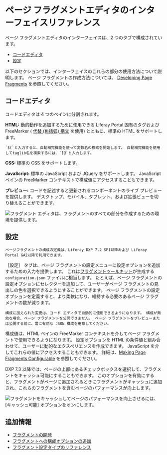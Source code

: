 # ページ フラグメントエディタのインターフェイスリファレンス

ページ フラグメントエディタのインターフェイスは、2 つのタブで構成されています。

- [コードエディタ](#code-editor)
- [設定](#configuration)

以下のセクションでは、インターフェイスのこれらの部分の使用方法について説明します。 ページ フラグメントの作成方法については、 [Developing Page Fragments](../../developing-page-fragments/developing-fragments-intro.md) を参照してください。

<a name="code-editor" />

## コードエディタ

コードエディタは 4 つのペインに分割されます。

**HTML:** 動的動作を追加するために使用できる Liferay Portal 固有のタグおよび FreeMarker ( [代替 (角括弧) 構文](https://freemarker.apache.org/docs/dgui_misc_alternativesyntax.html) を使用) とともに、標準の HTML をサポートします。

```{tip}
`$(`と入力すると、自動補完機能を使って変数名の検索を開始します。 自動補完機能を使用してtaglib名を検索するには、`[@`と入力します。
```

**CSS:** 標準の CSS をサポートします。

**JavaScript:** 標準の JavaScript および JQuery をサポートします。 JavaScript ペインの FreeMarker コンテキストで構成値にアクセスすることもできます。

**プレビュー:** コードを記述すると更新されるコンポーネントのライブ プレビューを提供します。 デスクトップ、モバイル、タブレット、および拡張ビューを切り替えることができます。

![フラグメント エディタは、フラグメントのすべての部分を作成するための環境を提供します。](./page-fragment-editor-interface-reference/images/01.png)

<a name="configuration" />

## 設定

```{note}
ページフラグメントの構成の定義は、Liferay DXP 7.2 SP1以降および Liferay Portal GA2以降で利用できます。
```

［設定］ タブは、ページ フラグメントの設定メニューに設定オプションを追加するための入力を提供します。 これは[フラグメントツールキット](../../developing-page-fragments/using-the-fragments-toolkit.md)が生成する `configuration.json` ファイルに相当します。 たとえば、ページ フラグメントの設定オプションにセレクターを追加して、ユーザーがページ フラグメントの見出しの色を選択できるようにすることができます。 ページ フラグメントの設定オプションを定義すると、より柔軟になり、維持する必要のあるページ フラグメントの数が減ります。

```{note}
構成に加えられた変更は、コード エディタで自動的に使用できるようになります。 構成が無効な場合、ページ フラグメントを公開できません。 ページ フラグメントをプレビューまたは公開する前に、常に有効な JSON 構成を用意してください。
```

構成値は、HTML ペインの FreeMarker コンテキストを介してページ フラグメントで使用できるようになります。 設定オプションを HTML の条件値と組み合わせて、ユーザーに動的なエクスペリエンスを作成できます。 JavaScript を介してこれらの値にアクセスすることもできます。 詳細は、[Making Page Fragments Configurable](../../developing-page-fragments/adding-configuration-options-to-fragments.md) を参照してください。

DXP 7.3 以降では、ページの上部にあるチェックボックスを選択して、フラグメントをキャッシュ可能にすることもできます。 このオプションを有効にすると、フラグメントがページに追加されるときにフラグメントがキャッシュに追加され、これらのフラグメントを含むページのパフォーマンスが向上します。

![フラグメントをキャッシュしてページのパフォーマンスを向上させるには、 [キャッシュ可能] オプションをオンにします。](./page-fragment-editor-interface-reference/images/02.png)

<a name="additional-information" />

## 追加情報

- [フラグメントの開発](../../developing-page-fragments/developing-fragments-intro.md)
- [フラグメントへの構成オプションの追加](../../developing-page-fragments/adding-configuration-options-to-fragments.md)
- [フラグメント設定タイプのリファレンス](./fragment-configuration-types-reference.md)
